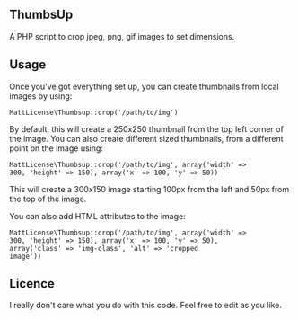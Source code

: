 ThumbsUp
--------

A PHP script to crop jpeg, png, gif images to set dimensions.

Usage
-----

Once you've got everything set up, you can create thumbnails from local images by using:

<code>MattLicense\Thumbsup::crop('/path/to/img')</code>

By default, this will create a 250x250 thumbnail from the top left corner of the image. You can also create different sized thumbnails, from a different point on the image using:

<code>MattLicense\Thumbsup::crop('/path/to/img', array('width' => 300, 'height' => 150), array('x' => 100, 'y' => 50))</code>

This will create a 300x150 image starting 100px from the left and 50px from the top of the image.

You can also add HTML attributes to the image:

<code>MattLicense\Thumbsup::crop('/path/to/img', array('width' => 300, 'height' => 150), array('x' => 100, 'y' => 50), array('class' => 'img-class', 'alt' => 'cropped image'))</code>

Licence
-------

I really don't care what you do with this code. Feel free to edit as you like.